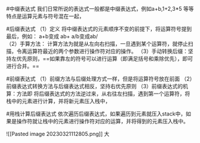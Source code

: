 #中缀表达式
我们日常所说的表达式一般都是中缀表达式，例如a+b,1+2,3*5 等等
特点是运算元素与符号混在一起，

#后缀表达式
（1）定义
将中缀表达式的元素顺序不变的前提下，将运算符号提到最后，例如：
a+b变成 ab+      a/b变成ab/     
（2）手算方法：
计算方法为就是从左向右扫描，一旦遇到某个运算符，就停止扫描，令离运算符最近的两个参数进行操作符对应的操作。
（3）手动转换后缀：坚持左优先原则，==如果靠左的符号可以进行运算（即满足括号和乘除优先），即可进行合并。==


#前缀表达式
（1）前缀方法与后缀处理方式一样，但是将运算符号放在前面
（2）前缀表达式转换方法与后缀表达式相反，坚持右优先原则
（3）前缀表达式的机算：方法即 将后缀表达式的方法逆过来，从右往左扫描，遇到第一个运算符，将栈中的元素进行计算，并将新元素压入栈中，



#用栈计算后缀表达式
依次遍历后缀表达式，如果遍历到元素就压入stack中，如果是操作符就让栈中的元素进行操作符对应的运算，并将得到的元素压入栈中。

![[Pasted image 20230321112805.png]]
大
